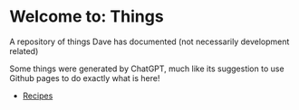 <link rel="stylesheet" href="https://cdnjs.cloudflare.com/ajax/libs/github-markdown-css/4.0.0/github-markdown.min.css">
<link rel="stylesheet" href="styles.css">

# Welcome to: **Things**

A repository of things Dave has documented (not necessarily development related)

Some things were generated by ChatGPT, much like its suggestion to use Github pages to do exactly what is here!

- [Recipes](Recipes/)
